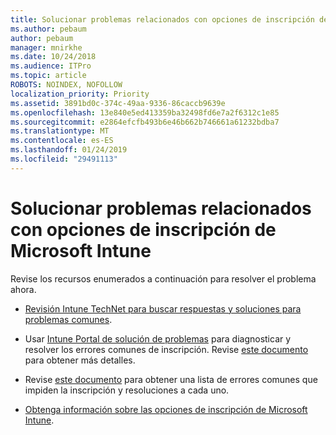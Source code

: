 ```yaml
---
title: Solucionar problemas relacionados con opciones de inscripción de Microsoft Intune
ms.author: pebaum
author: pebaum
manager: mnirkhe
ms.date: 10/24/2018
ms.audience: ITPro
ms.topic: article
ROBOTS: NOINDEX, NOFOLLOW
localization_priority: Priority
ms.assetid: 3891bd0c-374c-49aa-9336-86caccb9639e
ms.openlocfilehash: 13e840e5ed413359ba32498fd6e7a2f6312c1e85
ms.sourcegitcommit: e2864efcfb493b6e46b662b746661a61232bdba7
ms.translationtype: MT
ms.contentlocale: es-ES
ms.lasthandoff: 01/24/2019
ms.locfileid: "29491113"
---
```

# <a name="troubleshoot-issues-with-enrollment-options-microsoft-intune"></a>Solucionar problemas relacionados con opciones de inscripción de Microsoft Intune

Revise los recursos enumerados a continuación para resolver el problema ahora. 
  
- [Revisión Intune TechNet para buscar respuestas y soluciones para problemas comunes](https://social.technet.microsoft.com/Forums/en-US/home?category=microsoftintune&amp;filter=alltypes&amp;sort=lastpostdesc).
    
- Usar [Intune Portal de solución de problemas](https://aka.ms/intunetroubleshooting) para diagnosticar y resolver los errores comunes de inscripción. Revise [este documento](https://docs.microsoft.com/en-us/intune/help-desk-operators) para obtener más detalles. 
    
- Revise [este documento](https://docs.microsoft.com/en-us/intune-classic/Troubleshoot/troubleshoot-device-enrollment-in-intune) para obtener una lista de errores comunes que impiden la inscripción y resoluciones a cada uno. 
    
- [Obtenga información sobre las opciones de inscripción de Microsoft Intune](https://docs.microsoft.com/en-us/intune/enrollment-options).
    

